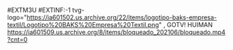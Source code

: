 #EXTM3U
#EXTINF:-1 tvg-logo="https://ia601502.us.archive.org/22/items/logotipo-baks-empresa-textil/Logotipo%20BAKS%20Empresa%20Textil.png" , GOTV! HUIMAN
https://ia601509.us.archive.org/8/items/bloqueado_202106/bloqueado.mp4?cnt=0
